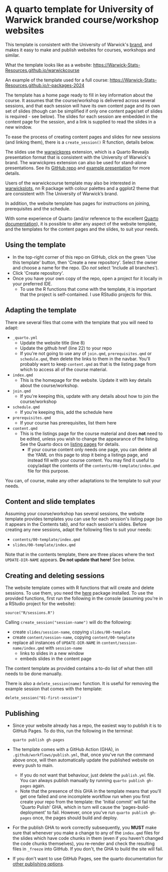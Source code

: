 # A quarto template for University of Warwick branded course/workshop websites

This template is consistent with the University of Warwick's [brand](https://warwick.ac.uk/about/brand/), and makes it easy to make and publish websites for courses, workshops and similar.

What the template looks like as a website: <https://Warwick-Stats-Resources.github.io/warwickcourse>

An example of the template used for a full course: <https://Warwick-Stats-Resources.github.io/r-packages-2024>

The template has a home page ready to fill in key information about the course. It assumes that the course/workshop is delivered across several sessions, and that each session will have its own content page and its own set of slides (though can be simplified if only one content page/set of slides is required - see below). The slides for each session are embedded in the content page for the session, and a link is supplied to read the slides in a new window.

To ease the process of creating content pages and slides for new sessions (and linking them), there is a `create_session()` R function, details below.

The slides use the [warwickpres](https://github.com/warwick-Stats-Resources/warwickpres) extension, which is a Quarto Revealjs presentation format that is consistent with the University of Warwick's brand. The warwickpres extension can also be used for stand-alone presentations. See its [GitHub repo](https://github.com/warwick-Stats-Resources/warwickpres) and [example presentation](https://warwick-stats-resources.github.io/warwickpres) for more details.

Users of the warwickcourse template may also be interested in [warwickplots](https://warwick-stats-resources.github.io/warwickplots), nn R package with colour palettes and a ggplot2 theme that are consistent with The University of Warwick’s brand.

In addition, the website template has pages for instructions on joining, prerequisites and the schedule.

With some experience of Quarto (and/or reference to the excellent [Quarto documentation](https://quarto.org)), it is possible to alter any aspect of the website template, and the templates for the content pages and the slides, to suit your needs.

## Using the template
- In the top-right corner of this repo on GitHub, click on the green 'Use this template' button, then 'Create a new repository'. Select the owner and choose a name for the repo. (Do *not* select 'Include all branches').
- Click 'Create repository'.
- Once you have your own copy of the repo, open a project for it locally in your preferred IDE.
  - To use the R functions that come with the template, it is important that the project is self-contained. I use RStudio projects for this.

## Adapting the template
There are several files that come with the template that you will need to adapt:

- `_quarto.yml`
  - Update the website title (line 8)
  - Update the github href (line 22) to your repo
  - If you're not going to use any of `join.qmd`, `prerequisites.qmd` or `schedule.qmd`, then delete the links to them in the navbar. You'll probably want to keep `content.qmd` as that is the listing page from which to access all of the course material.
-  `index.qmd`
    - This is the homepage for the website. Update it with key details about the course/workshop.
- `join.qmd`
  - If you're keeping this, update with any details about how to join the course/workshop
- `schedule.qmd`
  - If you're keeping this, add the schedule here
- `prerequisites.qmd`
  - If your course has prerequisites, list them here
- `content.qmd`
  - This is the listings page for the course material and does **not** need to be edited, unless you wish to change the appearance of the listing. See the Quarto docs on [listing pages](https://quarto.org/docs/websites/website-listings.html) for details. 
    - If your course content only needs one page, you can delete all the YAML on this page to stop it being a listings page, and instead fill with your course content. You may find it useful to copy/adapt the contents of the `contents/00-template/index.qmd` file for this purpose.
  
You can, of course, make any other adaptations to the template to suit your needs.

## Content and slide templates

Assuming your course/workshop has several sessions, the website template provides templates you can use for each session's listing page (so it appears in the Contents tab), and for each session's slides. Before creating any new sessions, adapt the following files to suit your needs:

- `contents/00-template/index.qmd`
- `slides/00-template/index.qmd`

Note that in the contents template, there are three places where the text `UPDATE-DIR-NAME` appears. **Do not update that here!** See below.

## Creating and deleting sessions

The website template comes with R functions that will create and delete sessions.
To use them, you need the [here](https://here.r-lib.org) package installed.
To use the provided functions, first run the following in the console (assuming you're in a RStudio project for the website):

```{.r}
source("R/sessions.R")
```

Calling `create_session("session-name")` will do the following:

- create `slides/session-name`, copying `slides/00-template`
- create `content/session-name`, copying `content/00-template`
- replace all instances of `UPDATE-DIR-NAME` in `content/session-name/index.qmd` with `session-name`
  - links to slides in a new window
  - embeds slides in the content page

The content template as provided contains a to-do list of what then still needs to be done manually.

There is also a `delete_session(name)` function. It is useful for removing the example session that comes with the template:

```{.r}
delete_session("01-first-session")
```

## Publishing

- Since your website already has a repo, the easiest way to publish it is to GitHub Pages. To do this, run the following in the terminal:

  ```
  quarto publish gh-pages
  ```

- The template comes with a GitHub Action (GHA), in `.github/workflows/publish.yml`, that, once you've run the command above once, will then automatically update the published website on every push to main.

  - If you do not want that behaviour, just delete the `publish.yml` file. You can always publish manually by running `quarto publish gh-pages` again.
  - Note that the presence of this GHA in the template means that you'll get one failed and one incomplete workflow run when you first create your repo from the template: the 'Initial commit' will fail the 'Quarto Pulish' GHA, which in turn will cause the 'pages-build-deployment' to fail. However, once you've run `quarto publish gh-pages` once, the pages should build and deploy.
- For the publish GHA to work correctly subsequently, you **MUST** make sure that whenever you make a change to any of the `index.qmd` files for the slides which have code chunks in them (even if you haven't changed the code chunks themselves), you re-render and check the resulting files in `_freeze` into GitHub. If you don't, the GHA to build the site will fail.
- If you don't want to use GitHub Pages, see the quarto documentation for [other publishing options](https://quarto.org/docs/publishing/).
